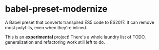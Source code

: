 # babel-preset-modernize

A Babel preset that converts transpiled ES5 code to ES2017.
It can remove most polyfills, even when they're inlined.

This is an **experimental** project!
There's a whole laundry list of TODO, generalization and refactoring work still left to do.
